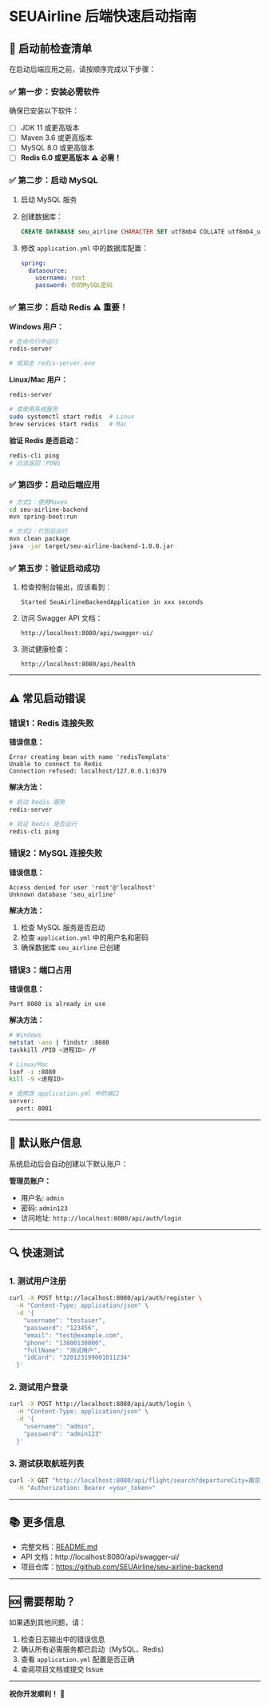 # SEUAirline 后端快速启动指南

## 🚀 启动前检查清单

在启动后端应用之前，请按顺序完成以下步骤：

### ✅ 第一步：安装必需软件

确保已安装以下软件：

- [ ] JDK 11 或更高版本
- [ ] Maven 3.6 或更高版本  
- [ ] MySQL 8.0 或更高版本
- [ ] **Redis 6.0 或更高版本** ⚠️ **必需！**

### ✅ 第二步：启动 MySQL

1. 启动 MySQL 服务

2. 创建数据库：
   ```sql
   CREATE DATABASE seu_airline CHARACTER SET utf8mb4 COLLATE utf8mb4_unicode_ci;
   ```

3. 修改 `application.yml` 中的数据库配置：
   ```yaml
   spring:
     datasource:
       username: root
       password: 你的MySQL密码
   ```

### ✅ 第三步：启动 Redis ⚠️ **重要！**

**Windows 用户：**
```bash
# 在命令行中运行
redis-server

# 或双击 redis-server.exe
```

**Linux/Mac 用户：**
```bash
redis-server

# 或使用系统服务
sudo systemctl start redis  # Linux
brew services start redis   # Mac
```

**验证 Redis 是否启动：**
```bash
redis-cli ping
# 应该返回：PONG
```

### ✅ 第四步：启动后端应用

```bash
# 方式1：使用Maven
cd seu-airline-backend
mvn spring-boot:run

# 方式2：打包后运行
mvn clean package
java -jar target/seu-airline-backend-1.0.0.jar
```

### ✅ 第五步：验证启动成功

1. 检查控制台输出，应该看到：
   ```
   Started SeuAirlineBackendApplication in xxx seconds
   ```

2. 访问 Swagger API 文档：
   ```
   http://localhost:8080/api/swagger-ui/
   ```

3. 测试健康检查：
   ```
   http://localhost:8080/api/health
   ```

---

## ⚠️ 常见启动错误

### 错误1：Redis 连接失败

**错误信息：**
```
Error creating bean with name 'redisTemplate'
Unable to connect to Redis
Connection refused: localhost/127.0.0.1:6379
```

**解决方法：**
```bash
# 启动 Redis 服务
redis-server

# 验证 Redis 是否运行
redis-cli ping
```

### 错误2：MySQL 连接失败

**错误信息：**
```
Access denied for user 'root'@'localhost'
Unknown database 'seu_airline'
```

**解决方法：**
1. 检查 MySQL 服务是否启动
2. 检查 `application.yml` 中的用户名和密码
3. 确保数据库 `seu_airline` 已创建

### 错误3：端口占用

**错误信息：**
```
Port 8080 is already in use
```

**解决方法：**
```bash
# Windows
netstat -ano | findstr :8080
taskkill /PID <进程ID> /F

# Linux/Mac
lsof -i :8080
kill -9 <进程ID>

# 或修改 application.yml 中的端口
server:
  port: 8081
```

---

## 📝 默认账户信息

系统启动后会自动创建以下默认账户：

**管理员账户：**
- 用户名: `admin`
- 密码: `admin123`
- 访问地址: `http://localhost:8080/api/auth/login`

---

## 🔍 快速测试

### 1. 测试用户注册

```bash
curl -X POST http://localhost:8080/api/auth/register \
  -H "Content-Type: application/json" \
  -d '{
    "username": "testuser",
    "password": "123456",
    "email": "test@example.com",
    "phone": "13800138000",
    "fullName": "测试用户",
    "idCard": "320123199001011234"
  }'
```

### 2. 测试用户登录

```bash
curl -X POST http://localhost:8080/api/auth/login \
  -H "Content-Type: application/json" \
  -d '{
    "username": "admin",
    "password": "admin123"
  }'
```

### 3. 测试获取航班列表

```bash
curl -X GET "http://localhost:8080/api/flight/search?departureCity=南京&arrivalCity=北京" \
  -H "Authorization: Bearer <your_token>"
```

---

## 📚 更多信息

- 完整文档：[README.md](./README.md)
- API 文档：http://localhost:8080/api/swagger-ui/
- 项目仓库：https://github.com/SEUAirline/seu-airline-backend

---

## 🆘 需要帮助？

如果遇到其他问题，请：

1. 检查日志输出中的错误信息
2. 确认所有必需服务都已启动（MySQL、Redis）
3. 查看 `application.yml` 配置是否正确
4. 查阅项目文档或提交 Issue

---

**祝你开发顺利！** 🎉
